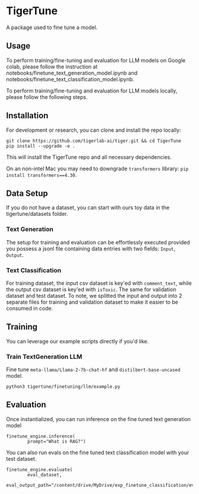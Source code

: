 # TigerTune
A package used to fine tune a model.

## Usage
To perform training/fine-tuning and evaluation for LLM models on Google colab, please follow the instruction at notebooks/finetune_text_generation_model.ipynb and notebooks/finetune_text_classification_model.ipynb.

To perform training/fine-tuning and evaluation for LLM models locally, please follow the following steps.

## Installation

For development or research, you can clone and install the repo locally:
```shell
git clone https://github.com/tigerlab-ai/tiger.git && cd TigerTune
pip install --upgrade -e .
```
This will install the TigerTune repo and all necessary dependencies.

On an non-intel Mac you may need to downgrade `transformers` library: `pip install transformers==4.30`.

## Data Setup
If you do not have a dataset, you can start with ours toy data in the tigertune/datasets folder.

### Text Generation
The setup for training and evaluation can be effortlessly executed provided you possess a jsonl file containing data entries with two fields: `Input`, `Output`. 

### Text Classification
For training dataset, the input csv dataset is key'ed with `comment_text`, while the output csv dataset is key'ed with `isToxic`.
The same for validation dataset and test dataset.
To note, we splitted the input and output into 2 separate files for training and validation dataset to make it easier to be consumed in code.

## Training

You can leverage our example scripts directly if you'd like.

### Train TextGeneration LLM
Fine tune `meta-llama/Llama-2-7b-chat-hf` and `distilbert-base-uncased` model.
```shell
python3 tigertune/finetuning/llm/example.py 
```

## Evaluation
Once instantialized, you can run inference on the fine tuned text generation model
```shell
finetune_engine.inference(
        prompt="What is RAG?")
```

You can also run evals on the fine tuned text classification model with your test dataset.
```shell
finetune_engine.evaluate(
        eval_dataset,
        eval_output_path="/content/drive/MyDrive/exp_finetune_classification/eval_result")
```
